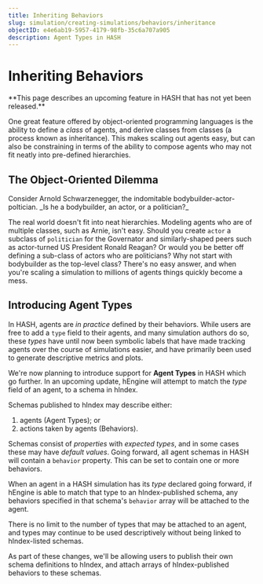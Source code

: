 ```yaml
---
title: Inheriting Behaviors
slug: simulation/creating-simulations/behaviors/inheritance
objectID: e4e6ab19-5957-4179-98fb-35c6a707a905
description: Agent Types in HASH
---
```


# Inheriting Behaviors

<Hint style="warning">
**This page describes an upcoming feature in HASH that has not yet been released.**
</Hint>

One great feature offered by object-oriented programming languages is the ability to define a _class_ of agents, and derive classes from classes \(a process known as inheritance\). This makes scaling out agents easy, but can also be constraining in terms of the ability to compose agents who may not fit neatly into pre-defined hierarchies.

## The Object-Oriented Dilemma

<Hint style="info">
Consider Arnold Schwarzenegger, the indomitable bodybuilder-actor-poltician. _Is he a bodybuilder, an actor, or a politician?_
</Hint>

The real world doesn't fit into neat hierarchies. Modeling agents who are of multiple classes, such as Arnie, isn't easy. Should you create `actor` a subclass of `politician` for the Governator and similarly-shaped peers such as actor-turned US President Ronald Reagan? Or would you be better off defining a sub-class of actors who are politicians? Why not start with bodybuilder as the top-level class? There's no easy answer, and when you're scaling a simulation to millions of agents things quickly become a mess.

## Introducing Agent Types

In HASH, agents are _in practice_ defined by their behaviors. While users are free to add a `type` field to their agents, and many simulation authors do so, these _types_ have until now been symbolic labels that have made tracking agents over the course of simulations easier, and have primarily been used to generate descriptive metrics and plots.

We're now planning to introduce support for **Agent Types** in HASH which go further. In an upcoming update, hEngine will attempt to match the _type_ field of an agent, to a schema in hIndex.

Schemas published to hIndex may describe either:

1. agents \(Agent Types\); or
2. actions taken by agents \(Behaviors\).

Schemas consist of _properties_ with _expected types_, and in some cases these may have _default values_. Going forward, all agent schemas in HASH will contain a `behavior` property. This can be set to contain one or more behaviors.

When an agent in a HASH simulation has its _type_ declared going forward, if hEngine is able to match that type to an hIndex-published schema, any behaviors specified in that schema's `behavior` array will be attached to the agent.

There is no limit to the number of types that may be attached to an agent, and types may continue to be used descriptively without being linked to hIndex-listed schemas.

<Hint style="info">
As part of these changes, we'll be allowing users to publish their own schema definitions to hIndex, and attach arrays of hIndex-published behaviors to these schemas.
</Hint>

